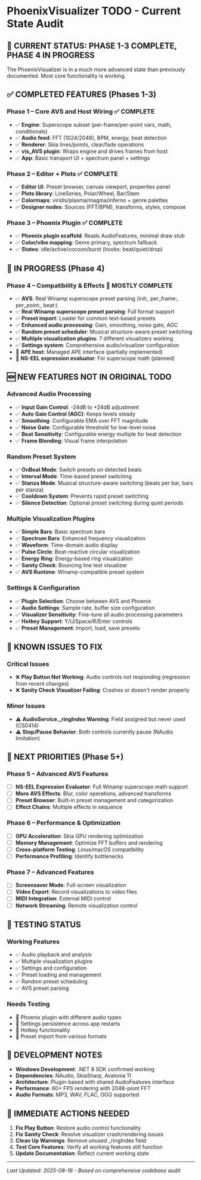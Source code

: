 # PhoenixVisualizer TODO - Current State Audit

## 🎯 **CURRENT STATUS: PHASE 1-3 COMPLETE, PHASE 4 IN PROGRESS**

The PhoenixVisualizer is in a much more advanced state than previously documented. Most core functionality is working.

## ✅ **COMPLETED FEATURES (Phases 1-3)**

### Phase 1 – Core AVS and Host Wiring ✅ **COMPLETE**
- ✅ **Engine**: Superscope subset (per-frame/per-point vars, math, conditionals)
- ✅ **Audio feed**: FFT (1024/2048), BPM, energy, beat detection
- ✅ **Renderer**: Skia lines/points, clear/fade operations
- ✅ **vis_AVS plugin**: Wraps engine and drives frames from host
- ✅ **App**: Basic transport UI + spectrum panel + settings

### Phase 2 – Editor + Plots ✅ **COMPLETE**
- ✅ **Editor UI**: Preset browser, canvas viewport, properties panel
- ✅ **Plots library**: LineSeries, Polar/Wheel, Bar/Stem
- ✅ **Colormaps**: viridis/plasma/magma/inferno + genre palettes
- ✅ **Designer nodes**: Sources (FFT/BPM), transforms, styles, compose

### Phase 3 – Phoenix Plugin ✅ **COMPLETE**
- ✅ **Phoenix plugin scaffold**: Reads AudioFeatures, minimal draw stub
- ✅ **Color/vibe mapping**: Genre primary, spectrum fallback
- ✅ **States**: idle/active/cocoon/burst (hooks: beat/quiet/drop)

## 🚧 **IN PROGRESS (Phase 4)**

### Phase 4 – Compatibility & Effects 🚧 **MOSTLY COMPLETE**
- ✅ **AVS**: Real Winamp superscope preset parsing (init:, per_frame:, per_point:, beat:)
- ✅ **Real Winamp superscope preset parsing**: Full format support
- ✅ **Preset import**: Loader for common text-based presets
- ✅ **Enhanced audio processing**: Gain, smoothing, noise gate, AGC
- ✅ **Random preset scheduler**: Musical structure-aware preset switching
- ✅ **Multiple visualization plugins**: 7 different visualizers working
- ✅ **Settings system**: Comprehensive audio/visualizer configuration
- 🔄 **APE host**: Managed APE interface (partially implemented)
- 🔄 **NS-EEL expression evaluator**: For superscope math (planned)

## 🆕 **NEW FEATURES NOT IN ORIGINAL TODO**

### Advanced Audio Processing
- ✅ **Input Gain Control**: -24dB to +24dB adjustment
- ✅ **Auto Gain Control (AGC)**: Keeps levels steady
- ✅ **Smoothing**: Configurable EMA over FFT magnitude
- ✅ **Noise Gate**: Configurable threshold for low-level noise
- ✅ **Beat Sensitivity**: Configurable energy multiple for beat detection
- ✅ **Frame Blending**: Visual frame interpolation

### Random Preset System
- ✅ **OnBeat Mode**: Switch presets on detected beats
- ✅ **Interval Mode**: Time-based preset switching
- ✅ **Stanza Mode**: Musical structure-aware switching (beats per bar, bars per stanza)
- ✅ **Cooldown System**: Prevents rapid preset switching
- ✅ **Silence Detection**: Optional preset switching during quiet periods

### Multiple Visualization Plugins
- ✅ **Simple Bars**: Basic spectrum bars
- ✅ **Spectrum Bars**: Enhanced frequency visualization
- ✅ **Waveform**: Time-domain audio display
- ✅ **Pulse Circle**: Beat-reactive circular visualization
- ✅ **Energy Ring**: Energy-based ring visualization
- ✅ **Sanity Check**: Bouncing line test visualizer
- ✅ **AVS Runtime**: Winamp-compatible preset system

### Settings & Configuration
- ✅ **Plugin Selection**: Choose between AVS and Phoenix
- ✅ **Audio Settings**: Sample rate, buffer size configuration
- ✅ **Visualizer Sensitivity**: Fine-tune all audio processing parameters
- ✅ **Hotkey Support**: Y/U/Space/R/Enter controls
- ✅ **Preset Management**: Import, load, save presets

## 🔧 **KNOWN ISSUES TO FIX**

### Critical Issues
- ❌ **Play Button Not Working**: Audio controls not responding (regression from recent changes)
- ❌ **Sanity Check Visualizer Failing**: Crashes or doesn't render properly

### Minor Issues
- ⚠️ **AudioService._ringIndex Warning**: Field assigned but never used (CS0414)
- ⚠️ **Stop/Pause Behavior**: Both controls currently pause (NAudio limitation)

## 🎯 **NEXT PRIORITIES (Phase 5+)**

### Phase 5 – Advanced AVS Features
- [ ] **NS-EEL Expression Evaluator**: Full Winamp superscope math support
- [ ] **More AVS Effects**: Blur, color operations, advanced transforms
- [ ] **Preset Browser**: Built-in preset management and categorization
- [ ] **Effect Chains**: Multiple effects in sequence

### Phase 6 – Performance & Optimization
- [ ] **GPU Acceleration**: Skia GPU rendering optimization
- [ ] **Memory Management**: Optimize FFT buffers and rendering
- [ ] **Cross-platform Testing**: Linux/macOS compatibility
- [ ] **Performance Profiling**: Identify bottlenecks

### Phase 7 – Advanced Features
- [ ] **Screensaver Mode**: Full-screen visualization
- [ ] **Video Export**: Record visualizations to video files
- [ ] **MIDI Integration**: External MIDI control
- [ ] **Network Streaming**: Remote visualization control

## 🧪 **TESTING STATUS**

### Working Features
- ✅ Audio playback and analysis
- ✅ Multiple visualization plugins
- ✅ Settings and configuration
- ✅ Preset loading and management
- ✅ Random preset scheduling
- ✅ AVS preset parsing

### Needs Testing
- 🔄 Phoenix plugin with different audio types
- 🔄 Settings persistence across app restarts
- 🔄 Hotkey functionality
- 🔄 Preset import from various formats

## 📝 **DEVELOPMENT NOTES**

- **Windows Development**: .NET 8 SDK confirmed working
- **Dependencies**: NAudio, SkiaSharp, Avalonia 11
- **Architecture**: Plugin-based with shared AudioFeatures interface
- **Performance**: 60+ FPS rendering with 2048-point FFT
- **Audio Formats**: MP3, WAV, FLAC, OGG supported

## 🚀 **IMMEDIATE ACTIONS NEEDED**

1. **Fix Play Button**: Restore audio control functionality
2. **Fix Sanity Check**: Resolve visualizer crash/rendering issues
3. **Clean Up Warnings**: Remove unused _ringIndex field
4. **Test Core Features**: Verify all working features still function
5. **Update Documentation**: Reflect current working state

---

*Last Updated: 2025-08-16 - Based on comprehensive codebase audit*
